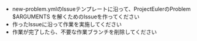 
* new-problem.ymlのIssueテンプレートに沿って、ProjectEulerのProblem $ARGUMENTS を解くためのIssueを作ってください
* 作ったIssueに沿って作業を実施してください
* 作業が完了したら、不要な作業ブランチを削除してください
